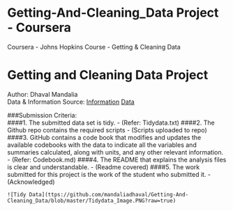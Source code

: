 # Getting-And-Cleaning_Data Project - Coursera
Coursera - Johns Hopkins Course - Getting &amp; Cleaning Data

# Getting and Cleaning Data Project
Author: Dhaval Mandalia <br />
Data & Information Source: [Information](http://archive.ics.uci.edu/ml/datasets/Human+Activity+Recognition+Using+Smartphones)
[Data](https://d396qusza40orc.cloudfront.net/getdata%2Fprojectfiles%2FUCI%20HAR%20Dataset.zip)

###Submission Criteria:<br>
####1. The submitted data set is tidy. - (Refer: Tidydata.txt)
####2. The Github repo contains the required scripts - (Scripts uploaded to repo)
####3. GitHub contains a code book that modifies and updates the available codebooks with the data to indicate all the variables and summaries calculated, along with units, and any other relevant information. - (Refer: Codebook.md)
####4. The README that explains the analysis files is clear and understandable. - (Readme covered)
####5. The work submitted for this project is the work of the student who submitted it. - (Acknowledged)


``![Tidy Data](ttps://github.com/mandaliadhaval/Getting-And-Cleaning_Data/blob/master/Tidydata_Image.PNG?raw=true)``
